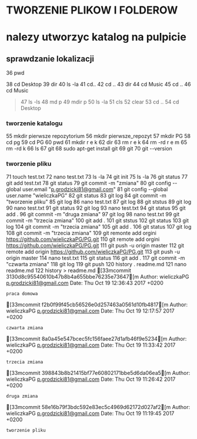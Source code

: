 TWORZENIE PLIKOW I FOLDEROW
============================

<h1> nalezy utworzyc katalog na pulpicie </h1>

sprawdzanie lokalizacji
-----------------------

  36  pwd

   38  cd Desktop
   39  dir
   40  ls -la
   41  cd..
   42  cd ..
   43  dir
   44  cd Music
   45  cd ..
   46  cd Music
>   47  ls -ls
>   48  md p
>   49  mdir p
   50  ls -la
   51  cls
   52  clear
   53  cd ..
   54  cd Desktop

### tworzenie katalogu 
   55  mkdir pierwsze repozytorium
   56  mkdir pierwsze_repozyt
   57  mkdir PG
   58  cd pg
   59  cd PG
   60  pwd
   61  mkdir r e k
   62  dir
   63  rm r e k
   64  rm -rd r e m
   65  rm -rd k
   66  ls
   67  git
   68  sudo apt-get install git
   69  git
   70  git --version

### tworzenie pliku

   71  touch test.txt
   72  nano test.txt
   73  ls -la
   74  git init
   75  ls -la
   76  git status
   77  git add test.txt
   78  git status
   79  git commit -m "zmiana"
   80  git config --global user.email "p.grodzicki81@gmail.com"
   81  git config --global user.name "wieliczkaPG"
   82  git status
   83  git log
   84  git commit -m "tworzenie pliku"
   85  git log
   86  nano test.txt
   87  git log
   88  git ststus
   89  git log
   90  nano test.txt
   91  git status
   92  git log
   93  nano test.txt
   94  git status
   95  git add .
   96  git commit -m "druga zmiana"
   97  git log
   98  nano test.txt
   99  git commit -m "trzecia zmiana"
  100  git add .
  101  git ststus
  102  git status
  103  git log
  104  git commit -m "trzecia zmiana"
  105  git add .
  106  git status
  107  git log
  108  git commit -m "trzecia zmiana"
  109  git remonte add orgini https://github.com/wieliczkaPG/PG.git
  110  git remote add orgini https://github.com/wieliczkaPG/PG.git
  111  git push -u origin master
  112  git remote add origin https://github.com/wieliczkaPG/PG.git
  113  git push -u origin master
  114  nano test.txt
  115  git status
  116  git add .
  117  git commit -m "czwarta zmiana"
  118  git log
  119  git push
  120  history . readme.md
  121  nano readme.md
  122  history > readme.md
[33mcommit 3130d8c95540610b47b8b4a655bbe76235e73647[m
Author: wieliczkaPG <p.grodzicki81@gmail.com>
Date:   Thu Oct 19 12:36:43 2017 +0200

    praca domowa

[33mcommit f2b0f99f45cb56526e0d257463a0561d10fb4817[m
Author: wieliczkaPG <p.grodzicki81@gmail.com>
Date:   Thu Oct 19 12:17:57 2017 +0200

    czwarta zmiana

[33mcommit 8a0a45e547bcec5fc156faee27d1afb46f9e5234[m
Author: wieliczkaPG <p.grodzicki81@gmail.com>
Date:   Thu Oct 19 11:33:42 2017 +0200

    trzecia zmiana

[33mcommit 398843b8b21415bf77e60802171bbe5d6da06ea5[m
Author: wieliczkaPG <p.grodzicki81@gmail.com>
Date:   Thu Oct 19 11:26:42 2017 +0200

    druga zmiana

[33mcommit 58e16b79f3bdc592e83ec5c4969d62172d027af2[m
Author: wieliczkaPG <p.grodzicki81@gmail.com>
Date:   Thu Oct 19 11:19:45 2017 +0200

    tworzenie pliku
